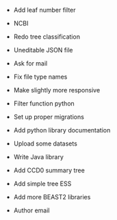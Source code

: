 - Add leaf number filter
- NCBI
- Redo tree classification
- Uneditable JSON file
- Ask for mail
- Fix file type names
- Make slightly more responsive
- Filter function python

- Set up proper migrations

- Add python library documentation

- Upload some datasets

- Write Java library

- Add CCD0 summary tree
- Add simple tree ESS
- Add more BEAST2 libraries

- Author email
